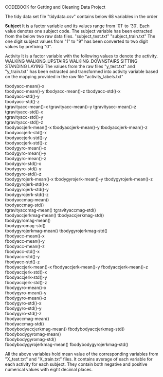 CODEBOOK for Getting and Cleaning Data Project

The tidy data set file "tidydata.csv" contains below 68 variables in the order

<B>Subject</B>
	It is a factor variable and its values range from '01' to '30'. Each value denotes one subject code. The subject variable has been extracted from the below two raw data files.
"subject_test.txt"
"subject_train.txt"
The one digit subject values from "1" to "9" has been converted to two digit values by prefixing "0".
	
Activity
	It is a factor variable with the following values to denote the activity.
WALKING
WALKING_UPSTAIRS
WALKING_DOWNSTAIRS
SITTING
STANDING
LAYING
	The values from the raw files "y_test.txt" and "y_train.txt" has been extracted and transformed into activity variable based on the mapping provided in the raw file "activity_labels.txt"

tbodyacc-mean()-x          
tbodyacc-mean()-y 
tbodyacc-mean()-z 
tbodyacc-std()-x      
tbodyacc-std()-y      
tbodyacc-std()-z      
tgravityacc-mean()-x
tgravityacc-mean()-y
tgravityacc-mean()-z
tgravityacc-std()-x     
tgravityacc-std()-y     
tgravityacc-std()-z     
tbodyaccjerk-mean()-x
tbodyaccjerk-mean()-y
tbodyaccjerk-mean()-z
tbodyaccjerk-std()-x     
tbodyaccjerk-std()-y     
tbodyaccjerk-std()-z     
tbodygyro-mean()-x     
tbodygyro-mean()-y        
tbodygyro-mean()-z        
tbodygyro-std()-x          
tbodygyro-std()-y         
tbodygyro-std()-z        
tbodygyrojerk-mean()-x
tbodygyrojerk-mean()-y
tbodygyrojerk-mean()-z
tbodygyrojerk-std()-x     
tbodygyrojerk-std()-y     
tbodygyrojerk-std()-z     
tbodyaccmag-mean()      
tbodyaccmag-std()          
tgravityaccmag-mean() 
tgravityaccmag-std()      
tbodyaccjerkmag-mean()
tbodyaccjerkmag-std()     
tbodygyromag-mean()      
tbodygyromag-std()         
tbodygyrojerkmag-mean()
tbodygyrojerkmag-std()    
fbodyacc-mean()-x          
fbodyacc-mean()-y         
fbodyacc-mean()-z        
fbodyacc-std()-x           
fbodyacc-std()-y           
fbodyacc-std()-z           
fbodyaccjerk-mean()-x 
fbodyaccjerk-mean()-y 
fbodyaccjerk-mean()-z 
fbodyaccjerk-std()-x      
fbodyaccjerk-std()-y      
fbodyaccjerk-std()-z      
fbodygyro-mean()-x      
fbodygyro-mean()-y      
fbodygyro-mean()-z      
fbodygyro-std()-x          
fbodygyro-std()-y          
fbodygyro-std()-z          
fbodyaccmag-mean()   
fbodyaccmag-std()        
fbodybodyaccjerkmag-mean()
fbodybodyaccjerkmag-std()  
fbodybodygyromag-mean()  
fbodybodygyromag-std()     
fbodybodygyrojerkmag-mean()
fbodybodygyrojerkmag-std() 

All the above variables hold mean value of the corresponding variables from "X_test.txt" and "X_train.txt" files. It contains average of each variable for each activity for each subject. They contain both negative and positive numerical values with eight decimal places.
